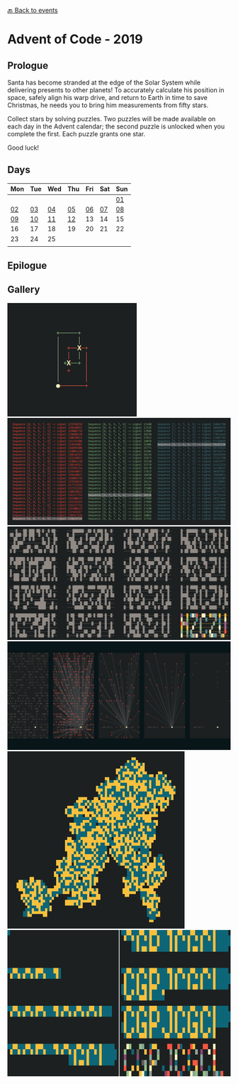 [:back: Back to events](https://github.com/vladmocanualexandru/advent_of_code)

# Advent of Code - 2019

## Prologue

Santa has become stranded at the edge of the Solar System while delivering presents to other planets! 
To accurately calculate his position in space, safely align his warp drive, 
and return to Earth in time to save Christmas, he needs you to bring him measurements from fifty stars.

Collect stars by solving puzzles. Two puzzles will be made available on each day in the Advent calendar; 
the second puzzle is unlocked when you complete the first. Each puzzle grants one star. 

Good luck!

## Days
| Mon | Tue | Wed | Thu | Fri | Sat | Sun |
| --- | --- | --- | --- | --- | --- | --- |
|||||||[01](./d01)|
|[02](./d02)|[03](./d03)|[04](./d04)|[05](./d05)|[06](./d06)|[07](./d07)|[08](./d08)|
|[09](./d09)|[10](./d10)|[11](./d11)|[12](./d12)|13|14|15|
|16|17|18|19|20|21|22|
|23|24|25|
||

## Epilogue

## Gallery

![visualization screenshot](./d03/visual.jpg)
![visualization screenshot](./d07/visual.jpg)
![visualization screenshot](./d08/visual.jpg)
![visualization screenshot](./d10/visual.jpg)
![visualization screenshot](./d11/visual_1.jpg)
![visualization screenshot](./d11/visual_2.jpg)

